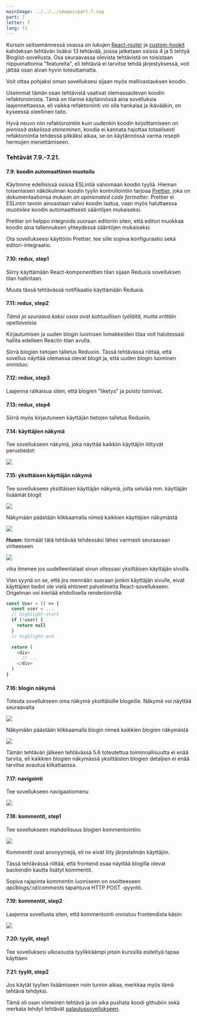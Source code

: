 ```yaml
---
mainImage: ../../../images/part-7.svg
part: 7
letter: f
lang: fi
---
```


<div class="content">

Kurssin seitsemännessä osassa on lukujen [React-router](/osa7/react_router) ja [custom-hookit](/osa7/custom_hookit) kahdeksan tehtävän lisäksi 13 tehtävää, joissa jatketaan osissa 4 ja 5 tehtyä Bloglist-sovellusta.  Osa seuraavassa olevista tehtävistä on toisistaan riippumattomia "featureita", eli tehtäviä ei tarvitse tehdä järjestyksessä, voit jättää osan aivan hyvin toteuttamatta.

Voit ottaa pohjaksi oman sovelluksesi sijaan myös mallivastauksen koodin.

Useimmat tämän osan tehtävistä vaativat olemassaolevan koodin refaktoroimista. Tämä on tilanne käytännössä aina sovelluksia laajennettaessa, eli vaikka refaktorointi voi olla hankalaa ja ikävääkin, on kyseessä oleellinen taito.

Hyvä neuvo niin refaktorointiin kuin uudenkin koodin kirjoittamiseen on <i>pienissä askelissa eteneminen</i>, koodia ei kannata hajottaa totaalisesti refaktorointia tehdessä pitkäksi aikaa, se on käytännössä varma resepti hermojen menettämiseen.

</div>

<div class="tasks">

### Tehtävät 7.9.-7.21.

#### 7.9: koodin automaattinen muotoilu

Käytimme edellisissä osissa ESLintiä valvomaan koodin tyyliä. Hieman toisenlaisen näkökulman koodin tyylin kontrollointiin tarjoaa [Prettier](https://prettier.io/), joka on dokumentaationsa mukaan <i>an opinionated code formatter</i>. Prettier ei ESLintin tavoin ainoastaan valvo koodin laatua, vaan myös haluttaessa <i>muotoilee</i> koodin automaattisesti sääntöjen mukaiseksi.

Prettier on helppo integroida suoraan editoriin siten, että editori muokkaa koodin aina tallennuksen yhteydessä sääntöjen mukaiseksi. 

Ota sovellukseesi käyttöön Prettier, tee sille sopiva konfiguraatio sekä editori-integraatio.

#### 7.10: redux, step1

Siirry käyttämään React-komponenttien tilan sijaan Reduxia sovelluksen tilan hallintaan.

Muuta tässä tehtävässä notifikaatio käyttämään Reduxia.

#### 7.11: redux, step2

<i>Tämä ja seuraava kaksi osaa ovat kohtuullisen työläitä, mutta erittäin opettavaisia.</i>

Kirjautumisen ja uuden blogin luomisen lomakkeiden tilaa voit halutessasi hallita edelleen Reactin tilan avulla. 

Siirrä blogien tietojen talletus Reduxiin. Tässä tehtävässä riittää, että sovellus näyttää olemassa olevat blogit ja, että uuden blogin luominen onnistuu.

#### 7.12: redux, step3

Laajenna ratkaisua siten, että blogien "liketys" ja poisto toimivat.

#### 7.13: redux, step4

Siirrä myös kirjautuneen käyttäjän tietojen talletus Reduxiin.

#### 7.14: käyttäjien näkymä

Tee sovellukseen näkymä, joka näyttää kaikkiin käyttäjiin liittyvät perustiedot:

![](../../images/7/41.png)

#### 7.15: yksittäisen käyttäjän näkymä

Tee sovellukseen yksittäisen käyttäjän näkymä, jolta selviää mm. käyttäjän lisäämät blogit

![](../../images/7/44.png)

Näkymään päästään klikkaamalla nimeä kaikkien käyttäjien näkymästä

![](../../images/7/43.png)

<i>**Huom:**</i> törmäät tätä tehtävää tehdessäsi lähes varmasti seuraavaan virheeseen

![](../../images/7/42ea.png)

vika ilmenee jos uudelleenlataat sivun ollessasi yksittäisen käyttäjän sivulla. 

Vian syynä on se, että jos mennään suoraan jonkin käyttäjän sivulle, eivät käyttäjien tiedot ole vielä ehtineet palvelimelta React-sovellukseen. Ongelman voi kiertää ehdollisella renderöinnillä:

```js
const User = () => {
  const user = ...
  // highlight-start
  if (!user) {
    return null
  }
  // highlight-end

  return (
    <div>
      // ...
    </div>
  )
}
```

#### 7.16: blogin näkymä

Toteuta sovellukseen oma näkymä yksittäisille blogeille. Näkymä voi näyttää seuraavalta

![](../../images/7/45.png)

Näkymään päästään klikkaamalla blogin nimeä kaikkien blogien näkymästä

![](../../images/7/46.png)

Tämän tehtävän jälkeen tehtävässä 5.6 toteutettua toiminnallisuutta ei enää tarvita, eli kaikkien blogien näkymässä yksittäisten blogien detaljien ei enää tarvitse avautua klikattaessa.

#### 7.17: navigointi

Tee sovellukseen navigaatiomenu

![](../../images/7/47.png)

#### 7.18: kommentit, step1

Tee sovellukseen mahdollisuus blogien kommentointiin:

![](../../images/7/48.png)

Kommentit ovat anonyymejä, eli ne eivät liity järjestelmän käyttäjiin.

Tässä tehtävässä riittää, että frontend osaa näyttää blogilla olevat backendin kautta lisätyt kommentit.

Sopiva rajapinta kommentin luomiseen on osoitteeseen <i>api/blogs/:id/comments</i> tapahtuva HTTP POST -pyyntö.

#### 7.19: kommentit, step2

Laajenna sovellusta siten, että kommentointi onnistuu frontendista käsin:

![](../../images/7/49.png)

#### 7.20: tyylit, step1

Tee sovelluksesi ulkoasusta tyylikkäämpi jotain kurssilla esiteltyä tapaa käyttäen

#### 7.21: tyylit, step2

Jos käytät tyylien lisäämiseen noin tunnin aikaa, merkkaa myös tämä tehtävä tehdyksi.

Tämä oli osan viimeinen tehtävä ja on aika pushata koodi githubiin sekä merkata tehdyt tehtävät [palautussovellukseen](https://study.cs.helsinki.fi/stats/courses/fullstack2022).


</div>
